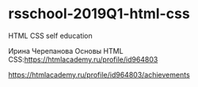 # rsschool-2019Q1-html-css
HTML CSS self education

Ирина Черепанова
Основы HTML CSS:https://htmlacademy.ru/profile/id964803

https://htmlacademy.ru/profile/id964803/achievements 


